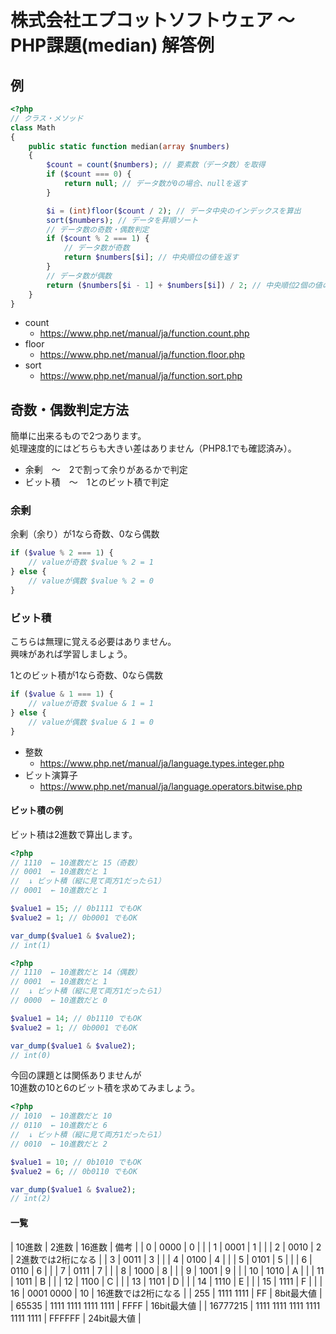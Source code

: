 # 株式会社エプコットソフトウェア ～ PHP課題(median) 解答例

## 例

```php
<?php
// クラス・メソッド
class Math
{
    public static function median(array $numbers)
    {
        $count = count($numbers); // 要素数（データ数）を取得
        if ($count === 0) {
            return null; // データ数が0の場合、nullを返す
        }

        $i = (int)floor($count / 2); // データ中央のインデックスを算出
        sort($numbers); // データを昇順ソート
        // データ数の奇数・偶数判定
        if ($count % 2 === 1) {
            // データ数が奇数
            return $numbers[$i]; // 中央順位の値を返す
        }
        // データ数が偶数
        return ($numbers[$i - 1] + $numbers[$i]) / 2; // 中央順位2個の値の平均値を返す
    }
}
```

- count
  - <https://www.php.net/manual/ja/function.count.php>
- floor
  - <https://www.php.net/manual/ja/function.floor.php>
- sort
  - <https://www.php.net/manual/ja/function.sort.php>

## 奇数・偶数判定方法

簡単に出来るもので2つあります。  
処理速度的にはどちらも大きい差はありません（PHP8.1でも確認済み）。

- 余剰　〜　2で割って余りがあるかで判定
- ビット積　〜　1とのビット積で判定

### 余剰

余剰（余り）が1なら奇数、0なら偶数

```php
if ($value % 2 === 1) {
    // valueが奇数 $value % 2 = 1
} else {
    // valueが偶数 $value % 2 = 0
}
```

### ビット積

こちらは無理に覚える必要はありません。  
興味があれば学習しましょう。  

1とのビット積が1なら奇数、0なら偶数

```php
if ($value & 1 === 1) {
    // valueが奇数 $value & 1 = 1
} else {
    // valueが偶数 $value & 1 = 0
}
```

- 整数
  - <https://www.php.net/manual/ja/language.types.integer.php>
- ビット演算子
  - <https://www.php.net/manual/ja/language.operators.bitwise.php>

#### ビット積の例

ビット積は2進数で算出します。  

```php
<?php
// 1110  ← 10進数だと 15（奇数）
// 0001  ← 10進数だと 1
//  ↓ ビット積（縦に見て両方1だったら1）
// 0001  ← 10進数だと 1

$value1 = 15; // 0b1111 でもOK
$value2 = 1; // 0b0001 でもOK

var_dump($value1 & $value2);
// int(1)
```

```php
<?php
// 1110  ← 10進数だと 14（偶数）
// 0001  ← 10進数だと 1
//  ↓ ビット積（縦に見て両方1だったら1）
// 0000  ← 10進数だと 0

$value1 = 14; // 0b1110 でもOK
$value2 = 1; // 0b0001 でもOK

var_dump($value1 & $value2);
// int(0)
```

今回の課題とは関係ありませんが  
10進数の10と6のビット積を求めてみましょう。

```php
<?php
// 1010  ← 10進数だと 10
// 0110  ← 10進数だと 6
//  ↓ ビット積（縦に見て両方1だったら1）
// 0010  ← 10進数だと 2

$value1 = 10; // 0b1010 でもOK
$value2 = 6; // 0b0110 でもOK

var_dump($value1 & $value2);
// int(2)
```

#### 一覧

| 10進数 | 2進数 | 16進数 | 備考 |
| 0 | 0000 | 0 |  |
| 1 | 0001 | 1 |  |
| 2 | 0010 | 2 | 2進数では2桁になる |
| 3 | 0011 | 3 |  |
| 4 | 0100 | 4 |  |
| 5 | 0101 | 5 |  |
| 6 | 0110 | 6 |  |
| 7 | 0111 | 7 |  |
| 8 | 1000 | 8 |  |
| 9 | 1001 | 9 |  |
| 10 | 1010 | A |  |
| 11 | 1011 | B |  |
| 12 | 1100 | C |  |
| 13 | 1101 | D |  |
| 14 | 1110 | E |  |
| 15 | 1111 | F |  |
| 16 | 0001 0000 | 10 | 16進数では2桁になる |
| 255 | 1111 1111 | FF | 8bit最大値 |
| 65535 | 1111 1111 1111 1111 | FFFF | 16bit最大値 |
| 16777215 | 1111 1111 1111 1111 1111 1111 | FFFFFF | 24bit最大値 |
